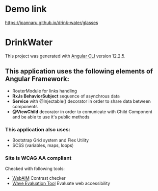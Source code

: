# Demo link 

https://joannaru.github.io/drink-water/glasses
# DrinkWater

This project was generated with [Angular CLI](https://github.com/angular/angular-cli) version 12.2.5.

## This application uses the following elements of Angular Framework:

-   RouterModule for links handling
-   **RxJs BehaviorSubject** sequence of asynchrous data
-   **Service** with @Injectable() decorator in order to share data between components
-   **@ViewChild** decorator in order to comunicate with Child Component and be able to use it's public methods

### This application also uses:

-   Bootstrap Grid system and Flex Utility
-   SCSS (variables, maps, loops)

### Site is  **WCAG AA compliant**

Checked with following tools:

-   [WebAIM](https://webaim.org/resources/contrastchecker/)  Contrast checker
-   [Wave Evaluation Tool](https://chrome.google.com/webstore/detail/wave-evaluation-tool/jbbplnpkjmmeebjpijfedlgcdilocofh?hl=pl)  Evaluate web accessibility
